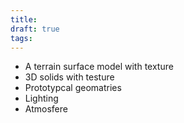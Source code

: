 ```yaml
---
title: 
draft: true
tags:
---
```

 
- A terrain surface model with texture
- 3D solids with testure
- Prototypcal geomatries
- Lighting
- Atmosfere